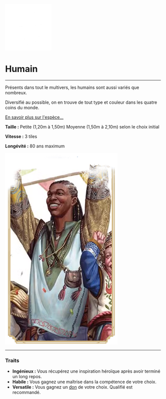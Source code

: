 <div class="icon-container">
  <img src="_media/especes/humain.png" alt="Humain" class="icon-r-title" data-no-zoom />

# Humain <!-- {docsify-ignore} -->

</div>

---

<div class="bloc-pres">
<div class="bloc-texte">
  <div class="texte">
    <p>Présents dans tout le multivers, les humains sont aussi variés que nombreux.</p>
    <p>Diversifié au possible, on en trouve de tout type et couleur dans les quatre coins du monde.</p>
    <a href="/#/_404" target="_blank">En savoir plus sur l'espèce...</a>
    <div class="summary">
      <p><strong>Taille :</strong> Petite (1,20m à 1,50m) Moyenne (1,50m à 2,10m) selon le choix initial</p>
      <p><strong>Vitesse :</strong> 3 tiles</p>
      <p><strong>Longévité :</strong> 80 ans maximum</p>
    </div>
  </div>
  </div>
  <img src="_media/especes/pres-humain.png" alt="Humain" class="img-pres" data-no-zoom />
</div>

---

### Traits <!-- {docsify-ignore} -->

- **Ingénieux :** Vous récupérez une inspiration héroïque après avoir terminé un long repos.
- **Habile :** Vous gagnez une maîtrise dans la compétence de votre choix.
- **Versatile :** Vous gagnez un [don]() de votre choix. Qualifié est recommandé.